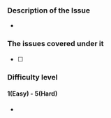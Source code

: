 ### Description of the Issue
*

### The issues covered under it
- [ ]

### Difficulty level
#### 1(Easy) - 5(Hard)
*